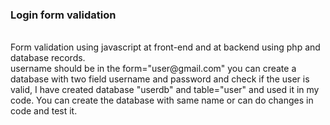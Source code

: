 <h3>Login form validation</h3> </br>
Form validation using javascript at front-end and at backend using php and database records. </br>
username should be in the form="user@gmail.com" 
  you can create a database with two field username and password and check if the user is valid,
  I have created database "userdb" and table="user" and used it in my code.
  You can create the database with same name or can do changes in code and test it.
